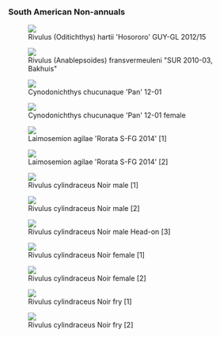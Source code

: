 ### South American Non-annuals

<figure>
  <img src="https://thekillifish.net/index_ATTACHMENTS/Anablesoides spec.aff.holmiae GUY-GL 2012:15.jpg" />
  <figcaption>Rivulus (Oditichthys) hartii 'Hosororo' GUY-GL 2012/15</figcaption>
</figure>

<figure>
  <img src="https://thekillifish.net/index_ATTACHMENTS/fransvermueleni_0942_OK_cropped.jpg" />
  <figcaption>Rivulus (Anablepsoides) fransvermeuleni "SUR 2010-03, Bakhuis"</figcaption>
</figure>

<figure>
  <img src="https://thekillifish.net/index_ATTACHMENTS/20211008-chucanaque_Male_DSC_6229.jpg" />
  <figcaption>Cynodonichthys chucunaque 'Pan' 12-01</figcaption>
</figure>

<figure>
  <img src="https://thekillifish.net/index_ATTACHMENTS/20211008_chucanaque-DSC_6150.jpg" />
  <figcaption>Cynodonichthys chucunaque 'Pan' 12-01 female</figcaption>
</figure>


<figure>
  <img src="https://thekillifish.net/index_ATTACHMENTS/20210302-DSC_5007-Laimosemion_agilae_Enhanced-NR.jpg" />
  <figcaption>Laimosemion agilae 'Rorata S-FG 2014' [1]</figcaption>
</figure>

<figure>
  <img src="https://thekillifish.net/index_ATTACHMENTS/20210302-Laimosemion_agilae_Rorata_DSC_4850-Enhanced-NR.jpg" />
  <figcaption>Laimosemion agilae 'Rorata S-FG 2014' [2]</figcaption>
</figure>

<figure>
  <img src="https://thekillifish.net/index_ATTACHMENTS/cylindraceus_noir_0795_GOOD_cropped.jpg" />
  <figcaption>Rivulus cylindraceus Noir male [1]</figcaption>
</figure>

<figure>
  <img src="https://thekillifish.net/index_ATTACHMENTS/20221204-DSC_8189-Enhanced-NR.jpg" />
  <figcaption>Rivulus cylindraceus Noir male [2] </figcaption>
</figure>

<figure>
  <img src="https://thekillifish.net/index_ATTACHMENTS/Riv_cylindraceus_headon.jpeg" />
  <figcaption>Rivulus cylindraceus Noir male Head-on [3] </figcaption>
</figure>

<figure>
  <img src="https://thekillifish.net/index_ATTACHMENTS/cylindraceus_noir_female_0876_OK_cropped.jpg" />
  <figcaption>Rivulus cylindraceus Noir female [1]</figcaption>
</figure>

<figure>
  <img src="https://thekillifish.net/index_ATTACHMENTS/Rivulus_cylindraceus_noir_female.jpg" />
  <figcaption>Rivulus cylindraceus Noir female [2]</figcaption>
</figure>

<figure>
  <img src="https://thekillifish.net/index_ATTACHMENTS/riv_cylindraceus_fry.jpeg" />
  <figcaption>Rivulus cylindraceus Noir fry [1]</figcaption>
</figure>

<figure>
  <img src="https://thekillifish.net/index_ATTACHMENTS/riv_cylindraceus_fry2.jpeg" />
  <figcaption>Rivulus cylindraceus Noir fry [2]</figcaption>
</figure>